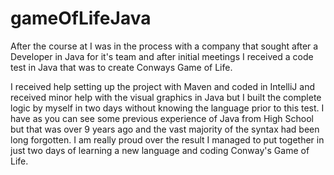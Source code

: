 # gameOfLifeJava

After the course at </salt> I was in the process with a company that sought after a Developer in Java for it's team and after initial meetings I received a code test in Java that was to create Conways Game of Life.

I received help setting up the project with Maven and coded in IntelliJ and received minor help with the visual graphics in Java but I built the complete logic by myself in two days without knowing the language prior to this test. I have as you can see some previous experience of Java from High School but that was over 9 years ago and the vast majority of the syntax had been long forgotten. I am really proud over the result I managed to put together in just two days of learning a new language and coding Conway's Game of Life.
